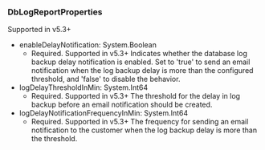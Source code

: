 ### DbLogReportProperties
Supported in v5.3+

- enableDelayNotification: System.Boolean
  - Required. Supported in v5.3+
  Indicates whether the database log backup delay notification is enabled. Set to 'true' to send an email notification when the log backup delay is more than the configured threshold, and 'false' to disable the behavior.
- logDelayThresholdInMin: System.Int64
  - Required. Supported in v5.3+
  The threshold for the delay in log backup before an email notification should be created.
- logDelayNotificationFrequencyInMin: System.Int64
  - Required. Supported in v5.3+
  The frequency for sending an email notification to the customer when the log backup delay is more than the threshold.
